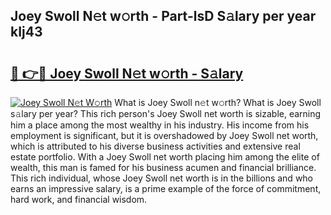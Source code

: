 ## Joey Swoll N𝚎t w𝚘rth - Part-lsD S𝚊lary per year kIj43

# <h2><a href="http://gc34o7n.nevu.top/?p=Joey+Swoll">🔗 👉🔴 Joey Swoll N𝚎t w𝚘rth - S𝚊lary</a></h2>

[![Joey Swoll N𝚎t W𝚘rth](https://i.imgur.com/Oavwk0R.jpeg)](http://gc34o7n.nevu.top/?p=Joey+Swoll)
What is Joey Swoll n𝚎t w𝚘rth? What is Joey Swoll s𝚊lary per year?
This rich person's Joey Swoll net worth is sizable, earning him a place among the most wealthy in his industry. His income from his employment is significant, but it is overshadowed by Joey Swoll net worth, which is attributed to his diverse business activities and extensive real estate portfolio. With a Joey Swoll net worth placing him among the elite of wealth, this man is famed for his business acumen and financial brilliance. This rich individual, whose Joey Swoll net worth is in the billions and who earns an impressive salary, is a prime example of the force of commitment, hard work, and financial wisdom.
